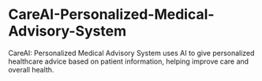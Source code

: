 # CareAI-Personalized-Medical-Advisory-System
CareAI: Personalized Medical Advisory System uses AI to give personalized healthcare advice based on patient information, helping improve care and overall health.
